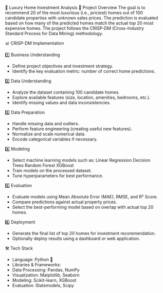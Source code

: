 🏡 Luxury Home Investment Analysis
📌 Project Overview
The goal is to recommend 20 of the most luxurious (i.e., priciest) homes out of 100 candidate properties with unknown sales prices.
The prediction is evaluated based on how many of the predicted homes match the actual top 20 most expensive homes.
The project follows the CRISP-DM (Cross-Industry Standard Process for Data Mining) methodology.

📊 CRISP-DM Implementation

1️⃣ Business Understanding
- Define project objectives and investment strategy.
- Identify the key evaluation metric: number of correct home predictions.

2️⃣ Data Understanding
- Analyze the dataset containing 100 candidate homes.
- Explore available features (size, location, amenities, bedrooms, etc.).
- Identify missing values and data inconsistencies.

3️⃣ Data Preparation
- Handle missing data and outliers.
- Perform feature engineering (creating useful new features).
- Normalize and scale numerical data.
- Encode categorical variables if necessary.

4️⃣ Modeling
- Select machine learning models such as:
Linear Regression
Decision Trees
Random Forest
XGBoost
- Train models on the processed dataset.
-  Tune hyperparameters for best performance.
  
5️⃣ Evaluation
- Evaluate models using Mean Absolute Error (MAE), RMSE, and R² Score.
- Compare predictions against actual property prices.
- Select the best-performing model based on overlap with actual top 20 homes.

6️⃣ Deployment
- Generate the final list of top 20 homes for investment recommendation.
- Optionally deploy results using a dashboard or web application.

🛠 Tech Stack
- Language: Python 🐍
- Libraries & Frameworks:
- Data Processing: Pandas, NumPy
- Visualization: Matplotlib, Seaborn
- Modeling: Scikit-learn, XGBoost
- Evaluation: Statsmodels, Scipy

